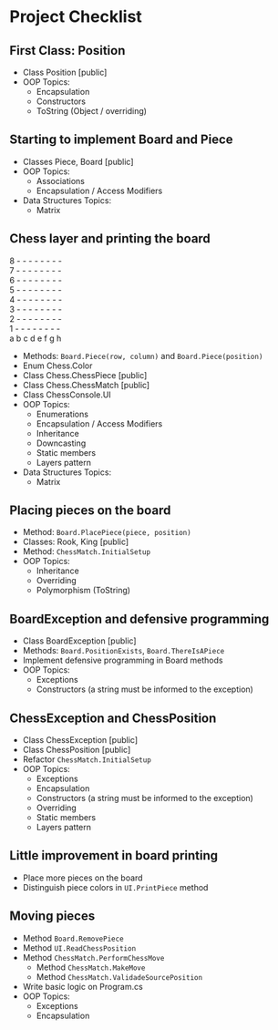 # Project Checklist

## First Class: Position
- Class Position [public]
- OOP Topics:
  - Encapsulation
  - Constructors
  - ToString (Object / overriding)

## Starting to implement Board and Piece
- Classes Piece, Board [public]
- OOP Topics:
  - Associations
  - Encapsulation / Access Modifiers
- Data Structures Topics:
  - Matrix

## Chess layer and printing the board
8 -  -  -  -  -  -  -  -  
7 -  -  -  -  -  -  -  -  
6 -  -  -  -  -  -  -  -  
5 -  -  -  -  -  -  -  -  
4 -  -  -  -  -  -  -  -  
3 -  -  -  -  -  -  -  -  
2 -  -  -  -  -  -  -  -  
1 -  -  -  -  -  -  -  -  
  a  b  c  d  e  f  g  h  

- Methods: `Board.Piece(row, column)` and `Board.Piece(position)`
- Enum Chess.Color
- Class Chess.ChessPiece [public]
- Class Chess.ChessMatch [public]
- Class ChessConsole.UI
- OOP Topics:
  - Enumerations
  - Encapsulation / Access Modifiers
  - Inheritance
  - Downcasting
  - Static members
  - Layers pattern
- Data Structures Topics:
  - Matrix

## Placing pieces on the board
- Method: `Board.PlacePiece(piece, position)`
- Classes: Rook, King [public]
- Method: `ChessMatch.InitialSetup`
- OOP Topics:
  - Inheritance
  - Overriding
  - Polymorphism (ToString)

## BoardException and defensive programming
- Class BoardException [public]
- Methods: `Board.PositionExists`, `Board.ThereIsAPiece`
- Implement defensive programming in Board methods
- OOP Topics:
  - Exceptions
  - Constructors (a string must be informed to the exception)

## ChessException and ChessPosition
- Class ChessException [public]
- Class ChessPosition [public]
- Refactor `ChessMatch.InitialSetup`
- OOP Topics:
  - Exceptions
  - Encapsulation
  - Constructors (a string must be informed to the exception)
  - Overriding
  - Static members
  - Layers pattern

## Little improvement in board printing
- Place more pieces on the board
- Distinguish piece colors in `UI.PrintPiece` method

## Moving pieces
- Method `Board.RemovePiece`
- Method `UI.ReadChessPosition`
- Method `ChessMatch.PerformChessMove`
  - Method `ChessMatch.MakeMove`
  - Method `ChessMatch.ValidadeSourcePosition`
- Write basic logic on Program.cs
- OOP Topics:
  - Exceptions
  - Encapsulation
 


